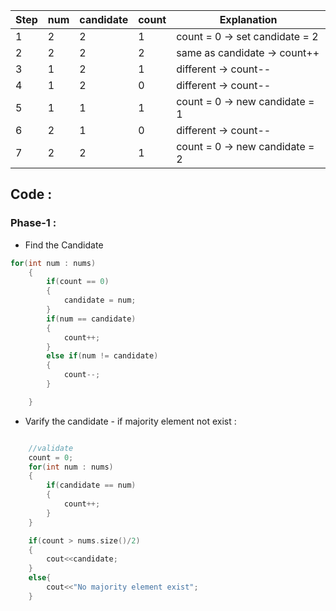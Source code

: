| Step | num | candidate | count | Explanation                    |
|------|-----|-----------|-------|--------------------------------|
| 1    | 2   | 2         | 1     | count = 0 → set candidate = 2  |
| 2    | 2   | 2         | 2     | same as candidate → count++    |
| 3    | 1   | 2         | 1     | different → count--            |
| 4    | 1   | 2         | 0     | different → count--            |
| 5    | 1   | 1         | 1     | count = 0 → new candidate = 1  |
| 6    | 2   | 1         | 0     | different → count--            |
| 7    | 2   | 2         | 1     | count = 0 → new candidate = 2  |

## Code : 
### Phase-1 :
- Find the Candidate
```cpp
for(int num : nums)
    {
        if(count == 0)
        {
            candidate = num;
        }
        if(num == candidate)
        {
            count++;
        }
        else if(num != candidate)
        {
            count--;
        }

    }
```
- Varify the candidate - if majority element not exist :
```cpp

    //validate
    count = 0;
    for(int num : nums)
    {
        if(candidate == num)
        {
            count++;
        }
    }

    if(count > nums.size()/2)
    {
        cout<<candidate;
    }
    else{
        cout<<"No majority element exist";
    }
```

